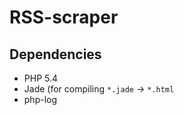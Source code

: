 RSS-scraper
===========

## Dependencies

* PHP 5.4
* Jade (for compiling `*.jade` -> `*.html`
* php-log
